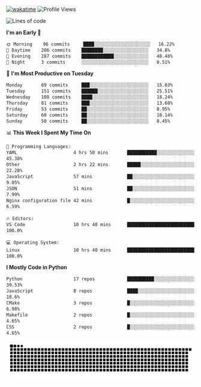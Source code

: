 [![wakatime](https://wakatime.com/badge/user/b920b284-3cde-4cd4-b72e-f7f22d050b16.svg)](https://wakatime.com/@b920b284-3cde-4cd4-b72e-f7f22d050b16)
![Profile Views](http://img.shields.io/badge/Profile%20Views-4586-blue)
<!--START_SECTION:waka-->
![Lines of code](https://img.shields.io/badge/From%20Hello%20World%20I%27ve%20Written--622%20Thousand%20lines%20of%20code-blue)

**I'm an Early 🐤** 

```text
🌞 Morning    96 commits     ████░░░░░░░░░░░░░░░░░░░░░   16.22% 
🌆 Daytime    206 commits    ████████░░░░░░░░░░░░░░░░░   34.8% 
🌃 Evening    287 commits    ████████████░░░░░░░░░░░░░   48.48% 
🌙 Night      3 commits      ░░░░░░░░░░░░░░░░░░░░░░░░░   0.51%

```
📅 **I'm Most Productive on Tuesday** 

```text
Monday       89 commits     ███░░░░░░░░░░░░░░░░░░░░░░   15.03% 
Tuesday      151 commits    ██████░░░░░░░░░░░░░░░░░░░   25.51% 
Wednesday    108 commits    ████░░░░░░░░░░░░░░░░░░░░░   18.24% 
Thursday     81 commits     ███░░░░░░░░░░░░░░░░░░░░░░   13.68% 
Friday       53 commits     ██░░░░░░░░░░░░░░░░░░░░░░░   8.95% 
Saturday     60 commits     ██░░░░░░░░░░░░░░░░░░░░░░░   10.14% 
Sunday       50 commits     ██░░░░░░░░░░░░░░░░░░░░░░░   8.45%

```


📊 **This Week I Spent My Time On** 

```text
💬 Programming Languages: 
YAML                     4 hrs 50 mins       ███████████░░░░░░░░░░░░░░   45.38% 
Other                    2 hrs 22 mins       █████░░░░░░░░░░░░░░░░░░░░   22.28% 
JavaScript               57 mins             ██░░░░░░░░░░░░░░░░░░░░░░░   9.05% 
JSON                     51 mins             ██░░░░░░░░░░░░░░░░░░░░░░░   7.99% 
Nginx configuration file 42 mins             █░░░░░░░░░░░░░░░░░░░░░░░░   6.59%

🔥 Editors: 
VS Code                  10 hrs 40 mins      █████████████████████████   100.0%

💻 Operating System: 
Linux                    10 hrs 40 mins      █████████████████████████   100.0%

```

**I Mostly Code in Python** 

```text
Python                   17 repos            ██████████░░░░░░░░░░░░░░░   39.53% 
JavaScript               8 repos             ████░░░░░░░░░░░░░░░░░░░░░   18.6% 
CMake                    3 repos             █░░░░░░░░░░░░░░░░░░░░░░░░   6.98% 
Makefile                 2 repos             █░░░░░░░░░░░░░░░░░░░░░░░░   4.65% 
CSS                      2 repos             █░░░░░░░░░░░░░░░░░░░░░░░░   4.65%

```



<!--END_SECTION:waka-->
![Snake animation](https://raw.githubusercontent.com/timmypidashev/timmypidashev/main/commits.svg)
